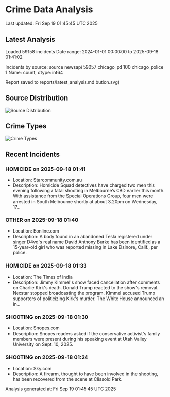 # Crime Data Analysis
Last updated: Fri Sep 19 01:45:45 UTC 2025

## Latest Analysis

Loaded 59158 incidents
Date range: 2024-01-01 00:00:00 to 2025-09-18 01:41:02

Incidents by source:
source
newsapi           59057
chicago_pd          100
chicago_police        1
Name: count, dtype: int64

Report saved to reports/latest_analysis.md
bution.svg)

## Source Distribution
![Source Distribution](images/source_distribution.svg)

## Crime Types
![Crime Types](images/crime_types.svg)

## Recent Incidents

### HOMICIDE on 2025-09-18 01:41
- Location: Starcommunity.com.au
- Description: Homicide Squad detectives have charged two men this evening following a fatal shooting in Melbourne’s CBD earlier this month. With assistance from the Special Operations Group, four men were arrested in South Melbourne shortly at about 3.20pm on Wednesday, 17…


### OTHER on 2025-09-18 01:40
- Location: Eonline.com
- Description: A body found in an abandoned Tesla registered under singer D4vd's real name David Anthony Burke has been identified as a 15-year-old girl who was reported missing in Lake Elsinore, Calif., per police.


### HOMICIDE on 2025-09-18 01:33
- Location: The Times of India
- Description: Jimmy Kimmel's show faced cancellation after comments on Charlie Kirk's death. Donald Trump reacted to the show's removal. Nexstar stopped broadcasting the program. Kimmel accused Trump supporters of politicizing Kirk's murder. The White House announced an in…


### SHOOTING on 2025-09-18 01:30
- Location: Snopes.com
- Description: Snopes readers asked if the conservative activist's family members were present during his speaking event at Utah Valley University on Sept. 10, 2025.


### SHOOTING on 2025-09-18 01:24
- Location: Sky.com
- Description: A firearm, thought to have been involved in the shooting, has been recovered from the scene at Clissold Park.

Analysis generated at: Fri Sep 19 01:45:45 UTC 2025
